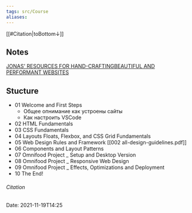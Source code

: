 ```yaml
---
tags: src/Course
aliases: 
---
```

[[#Citation|toBottom↓]]

## Notes

[JONAS' RESOURCES FOR HAND-CRAFTINGBEAUTIFUL AND PERFORMANT WEBSITES](http://codingheroes.io/resources/)
## Stucture
-  01 Welcome and First Steps
	-  Общее опнимание как устроены сайты 
	-  Как настроить VSCode
-  02 HTML Fundamentals
-  03 CSS Fundamentals
-  04 Layouts Floats, Flexbox, and CSS Grid Fundamentals
-  05 Web Design Rules and Framework [[002 all-design-guidelines.pdf]]
-  06 Components and Layout Patterns
-  07 Omnifood Project _ Setup and Desktop Version
-  08 Omnifood Project _ Responsive Web Design
-  09 Omnifood Project _ Effects, Optimizations and Deployment
-  10 The End!

###### Citation
Date: 2021-11-19T14:25
